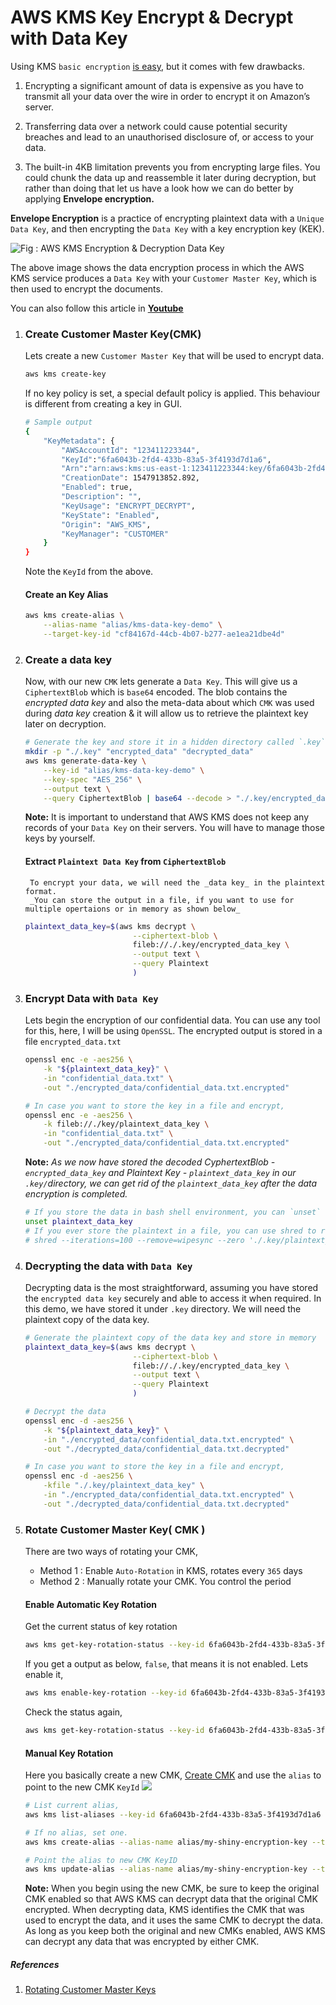 # AWS KMS Key Encrypt & Decrypt with Data Key

Using KMS `basic encryption` [is easy](https://github.com/miztiik/serverless-kms-key-rotator/blob/master/kms-encrypt-decrypt-rotate.md), but it comes with few drawbacks. 

1. Encrypting a significant amount of data is expensive as you have to transmit all your data over the wire in order to encrypt it on Amazon’s server.
    
1. Transferring data over a network could cause potential security breaches and lead to an unauthorised disclosure of, or access to your data.

1. The built-in 4KB limitation prevents you from encrypting large files. You could chunk the data up and reassemble it later during decryption, but rather than doing that let us have a look how we can do better by applying **Envelope encryption.**

**Envelope Encryption** is a practice of encrypting plaintext data with a `Unique Data Key`, and then encrypting the `Data Key` with a key encryption key (KEK).

![Fig : AWS KMS Encryption & Decryption Data Key](https://raw.githubusercontent.com/miztiik/serverless-kms-key-rotator/master/images/01_aws_kms_envelope_encryption_data_key.png)

The above image shows the data encryption process in which the AWS KMS service produces a `Data Key` with your   `Customer Master Key`, which is then used to encrypt the documents.

You can also follow this article in **[Youtube](https://www.youtube.com/watch?v=U5nDPagdLPk&t=0s&list=PLxzKY3wu0_FKok5gI1v4g4S-g-PLaW9YD&index=23)**

1. ### Create Customer Master Key(CMK)
    Lets create a new `Customer Master Key` that will be  used to encrypt data.
    ```sh
    aws kms create-key
    ```
    If no key policy is set, a special default policy is applied. This behaviour is different from creating a key in GUI.
    ```sh
    # Sample output
    {
        "KeyMetadata": {
            "AWSAccountId": "123411223344",
            "KeyId":"6fa6043b-2fd4-433b-83a5-3f4193d7d1a6",
            "Arn":"arn:aws:kms:us-east-1:123411223344:key/6fa6043b-2fd4-433b-83a5-3f4193d7d1a6",
            "CreationDate": 1547913852.892,
            "Enabled": true,
            "Description": "",
            "KeyUsage": "ENCRYPT_DECRYPT",
            "KeyState": "Enabled",
            "Origin": "AWS_KMS",
            "KeyManager": "CUSTOMER"
        }
    }
    ```
    Note the `KeyId` from the above.

    #### Create an Key Alias
    ```sh
    aws kms create-alias \
        --alias-name "alias/kms-data-key-demo" \
        --target-key-id "cf84167d-44cb-4b07-b277-ae1ea21dbe4d"
    ```

1. ### Create a data key
    Now, with our new `CMK` lets generate a `Data Key`. This will give us a `CiphertextBlob` which is `base64` encoded. The blob contains the _encrypted data key_ and also the meta-data about which `CMK` was used during _data key_ creation & it will allow us to retrieve the plaintext key later on decryption. 

    ```sh
    # Generate the key and store it in a hidden directory called `.key`
    mkdir -p "./.key" "encrypted_data" "decrypted_data"
    aws kms generate-data-key \
        --key-id "alias/kms-data-key-demo" \
        --key-spec "AES_256" \
        --output text \
        --query CiphertextBlob | base64 --decode > "./.key/encrypted_data_key"
    ```
    **Note:** It is important to understand that AWS KMS does not keep any records of your `Data Key` on their servers. You will have to manage those keys by yourself.

    #### Extract `Plaintext Data Key` from `CiphertextBlob`
        To encrypt your data, we will need the _data key_ in the plaintext format. 
        _You can store the output in a file, if you want to use for multiple opertaions or in memory as shown below_
    
    ```sh
    plaintext_data_key=$(aws kms decrypt \
                            --ciphertext-blob \
                            fileb://./.key/encrypted_data_key \
                            --output text \
                            --query Plaintext
                            )
    ```

1. ### Encrypt Data with `Data Key`
    Lets begin the encryption of our confidential data. You can use any tool for this, here, I will be using `OpenSSL`. The encrypted output is stored in a file `encrypted_data.txt`
    ```sh  
    openssl enc -e -aes256 \
        -k "${plaintext_data_key}" \
        -in "confidential_data.txt" \
        -out "./encrypted_data/confidential_data.txt.encrypted"
    
    # In case you want to store the key in a file and encrypt,
    openssl enc -e -aes256 \
        -k fileb://./key/plaintext_data_key \
        -in "confidential_data.txt" \
        -out "./encrypted_data/confidential_data.txt.encrypted"
    ```
    **Note:** _As we now have stored the decoded CyphertextBlob - `encrypted_data_key` and Plaintext Key - `plaintext_data_key` in our `.key/`directory, we can get rid of the `plaintext_data_key` after the data encryption is completed._

    ```sh
    # If you store the data in bash shell environment, you can `unset` the variable from memory.
    unset plaintext_data_key
    # If you ever store the plaintext in a file, you can use shred to remove it.
    # shred --iterations=100 --remove=wipesync --zero './.key/plaintext_data_key'
    ```

1. ### Decrypting the data with `Data Key`
    Decrypting data is the most straightforward, assuming you have stored the `encrypted data key` securely and able to access it when required. In this demo, we have stored it under `.key` directory. We will need the plaintext copy of the data key.
    
    ```sh
    # Generate the plaintext copy of the data key and store in memory
    plaintext_data_key=$(aws kms decrypt \
                            --ciphertext-blob \
                            fileb://./.key/encrypted_data_key \
                            --output text \
                            --query Plaintext
                            )

    # Decrypt the data
    openssl enc -d -aes256 \
        -k "${plaintext_data_key}" \
        -in "./encrypted_data/confidential_data.txt.encrypted" \
        -out "./decrypted_data/confidential_data.txt.decrypted"
    
    # In case you want to store the key in a file and encrypt,
    openssl enc -d -aes256 \
        -kfile "./.key/plaintext_data_key" \
        -in "./encrypted_data/confidential_data.txt.encrypted" \
        -out "./decrypted_data/confidential_data.txt.decrypted"
    ```

1. ### Rotate Customer Master Key( CMK )
    There are two ways of rotating your CMK,
    - Method 1 : Enable `Auto-Rotation` in KMS, rotates every `365` days
    - Method 2 : Manually rotate your CMK. You control the period

    #### Enable Automatic Key Rotation
    Get the current status of key rotation
    ```sh
    aws kms get-key-rotation-status --key-id 6fa6043b-2fd4-433b-83a5-3f4193d7d1a6
    ```
    If you get a output as below, `false`, that means it is not enabled. Lets enable it,
    ```sh
    aws kms enable-key-rotation --key-id 6fa6043b-2fd4-433b-83a5-3f4193d7d1a6
    ```
    Check the status again,
    ```sh
    aws kms get-key-rotation-status --key-id 6fa6043b-2fd4-433b-83a5-3f4193d7d1a6
    ```
    
    #### Manual Key Rotation
    Here you basically create a new CMK, [Create CMK](#create-customer-master-keycmk) and use the `alias` to point to the new CMK `KeyId`
    ![](https://docs.aws.amazon.com/kms/latest/developerguide/images/key-rotation-manual.png)
    
    ```sh
    # List current alias,
    aws kms list-aliases --key-id 6fa6043b-2fd4-433b-83a5-3f4193d7d1a6
    
    # If no alias, set one.
    aws kms create-alias --alias-name alias/my-shiny-encryption-key --target-key-id 6fa6043b-2fd4-433b-83a5-3f4193d7d1a6

    # Point the alias to new CMK KeyID
    aws kms update-alias --alias-name alias/my-shiny-encryption-key --target-key-id 0987dcba-09fe-87dc-65ba-ab0987654321
    ```
    **Note:** When you begin using the new CMK, be sure to keep the original CMK enabled so that AWS KMS can decrypt data that the original CMK encrypted. When decrypting data, KMS identifies the CMK that was used to encrypt the data, and it uses the same CMK to decrypt the data. As long as you keep both the original and new CMKs enabled, AWS KMS can decrypt any data that was encrypted by either CMK.

##### References
1. [Rotating Customer Master Keys](https://docs.aws.amazon.com/kms/latest/developerguide/rotate-keys.html#rotate-keys-manually)